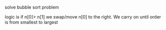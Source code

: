 solve bubble sort problem

logic is if n[0]> n[1] we swap/move n[0] to the right. We carry on until order is from smallest to largest
